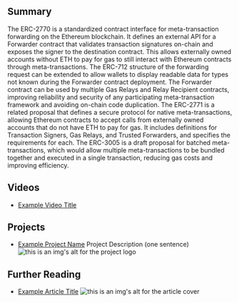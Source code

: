## Summary

The ERC-2770 is a standardized contract interface for meta-transaction forwarding on the Ethereum blockchain. It defines an external API for a Forwarder contract that validates transaction signatures on-chain and exposes the signer to the destination contract. This allows externally owned accounts without ETH to pay for gas to still interact with Ethereum contracts through meta-transactions. The ERC-712 structure of the forwarding request can be extended to allow wallets to display readable data for types not known during the Forwarder contract deployment. The Forwarder contract can be used by multiple Gas Relays and Relay Recipient contracts, improving reliability and security of any participating meta-transaction framework and avoiding on-chain code duplication. The ERC-2771 is a related proposal that defines a secure protocol for native meta-transactions, allowing Ethereum contracts to accept calls from externally owned accounts that do not have ETH to pay for gas. It includes definitions for Transaction Signers, Gas Relays, and Trusted Forwarders, and specifies the requirements for each. The ERC-3005 is a draft proposal for batched meta-transactions, which would allow multiple meta-transactions to be bundled together and executed in a single transaction, reducing gas costs and improving efficiency.

## Videos

- [Example Video Title](https://www.youtube.com/watch?v=TDGq4aeevgY)

## Projects

- [Example Project Name](https://xxxx.xxx/xxxxx) Project Description (one sentence) ![this is an img's alt for the project logo](https://xxxx.xxx/project-logo.xxx)

## Further Reading

- [Example Article Title](https://xxxx.xxx/xxxxx) ![this is an img's alt for the article cover](https://xxxx.xxx/article-cover.xxx)
